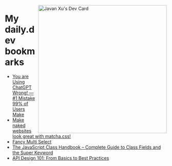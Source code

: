 
<a href="https://app.daily.dev/JavanXU"><img align="right" src="https://api.daily.dev/devcards/e45a150971844cd6959a94bb94e861ea.png?r=quw" width="400" alt="Javan Xu's Dev Card"/></a>

# My daily.dev bookmarks
<!-- daily.dev BOOKMARKS:START -->
- [You are Using ChatGPT Wrong! — #1 Mistake 99% of Users Make](https://app.daily.dev/posts/r4CO1nMMo?utm_source=rss&utm_medium=bookmarks&utm_campaign=6ueXw3FRNQzpNtewCDbI6)
- [Make naked websites look great with matcha.css!](https://app.daily.dev/posts/1AemgfJ0A?utm_source=rss&utm_medium=bookmarks&utm_campaign=6ueXw3FRNQzpNtewCDbI6)
- [Fancy Multi Select](https://app.daily.dev/posts/o1PDEiUpa?utm_source=rss&utm_medium=bookmarks&utm_campaign=6ueXw3FRNQzpNtewCDbI6)
- [The JavaScript Class Handbook – Complete Guide to Class Fields and the Super Keyword](https://app.daily.dev/posts/zhXDO0Oag?utm_source=rss&utm_medium=bookmarks&utm_campaign=6ueXw3FRNQzpNtewCDbI6)
- [API Design 101: From Basics to Best Practices](https://app.daily.dev/posts/gYbJn53Cd?utm_source=rss&utm_medium=bookmarks&utm_campaign=6ueXw3FRNQzpNtewCDbI6)
<!-- daily.dev BOOKMARKS:END -->
